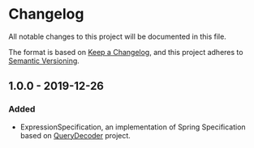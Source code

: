 # Changelog

All notable changes to this project will be documented in this file.

The format is based on [Keep a Changelog](https://keepachangelog.com/en/1.0.0/),
and this project adheres to [Semantic Versioning](https://semver.org/spec/v2.0.0.html).

## 1.0.0 - 2019-12-26

### Added
- ExpressionSpecification, an implementation of Spring Specification based on [QueryDecoder](https://github.com/paulosalonso/query-decoder) project.
